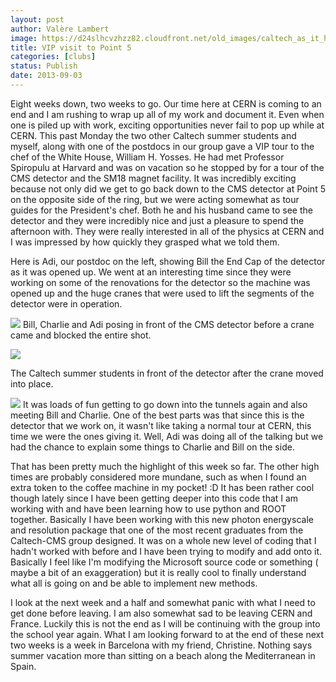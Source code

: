 ```yaml
---
layout: post
author: Valère Lambert
image: https://d24slhcvzhzz82.cloudfront.net/old_images/caltech_as_it_happens/6a0105349b8251970b0192acaa951d970d.jpg
title: VIP visit to Point 5 
categories: [clubs]
status: Publish
date: 2013-09-03
---
```


Eight weeks down, two weeks to go. Our time here at CERN is coming to an end and I am rushing to wrap up all of my work and document it. Even when one is piled up with work, exciting opportunities never fail to pop up while at CERN. This past Monday the two other Caltech summer students and myself, along with one of the postdocs in our group gave a VIP tour to the chef of the White House, William H. Yosses. He had met Professor Spiropulu at Harvard and was on vacation so he stopped by for a tour of the CMS detector and the SM18 magnet facility. It was incredibly exciting because not only did we get to go back down to the CMS detector at Point 5 on the opposite side of the ring, but we were acting somewhat as tour guides for the President's chef. Both he and his husband came to see the detector and they were incredibly nice and just a pleasure to spend the afternoon with. They were really interested in all of the physics at CERN and I was impressed by how quickly they grasped what we told them.

Here is Adi, our postdoc on the left, showing Bill the End Cap of the detector as it was opened up. We went at an interesting time since they were working on some of the renovations for the detector so the machine was opened up and the huge cranes that were used to lift the segments of the detector were in operation.


![](https://d24slhcvzhzz82.cloudfront.net/old_images/caltech_as_it_happens/6a0105349b8251970b01901eeb6096970b.jpg)
Bill, Charlie and Adi posing in front of the CMS detector before a crane came and blocked the entire shot.


![](https://d24slhcvzhzz82.cloudfront.net/old_images/caltech_as_it_happens/6a0105349b8251970b01901eeb65b7970b.jpg)

The Caltech summer students in front of the detector after the crane moved into place.


![](https://d24slhcvzhzz82.cloudfront.net/old_images/caltech_as_it_happens/6a0105349b8251970b01901eeb6caa970b.jpg)
It was loads of fun getting to go down into the tunnels again and also meeting Bill and Charlie. One of the best parts was that since this is the detector that we work on, it wasn't like taking a normal tour at CERN, this time we were the ones giving it. Well, Adi was doing all of the talking but we had the chance to explain some things to Charlie and Bill on the side.

That has been pretty much the highlight of this week so far. The other high times are probably considered more mundane, such as when I found an extra token to the coffee machine in my pocket! :D It has been rather cool though lately since I have been getting deeper into this code that I am working with and have been learning how to use python and ROOT together. Basically I have been working with this new photon energyscale and resolution package that one of the most recent graduates from the Caltech-CMS group designed. It was on a whole new level of coding that I hadn't worked with before and I have been trying to modify and add onto it. Basically I feel like I'm modifying the Microsoft source code or something ( maybe a bit of an exaggeration) but it is really cool to finally understand what all is going on and be able to implement new methods.

I look at the next week and a half and somewhat panic with what I need to get done before leaving. I am also somewhat sad to be leaving CERN and France. Luckily this is not the end as I will be continuing with the group into the school year again. What I am looking forward to at the end of these next two weeks is a week in Barcelona with my friend, Christine. Nothing says summer vacation more than sitting on a beach along the Mediterranean in Spain.

